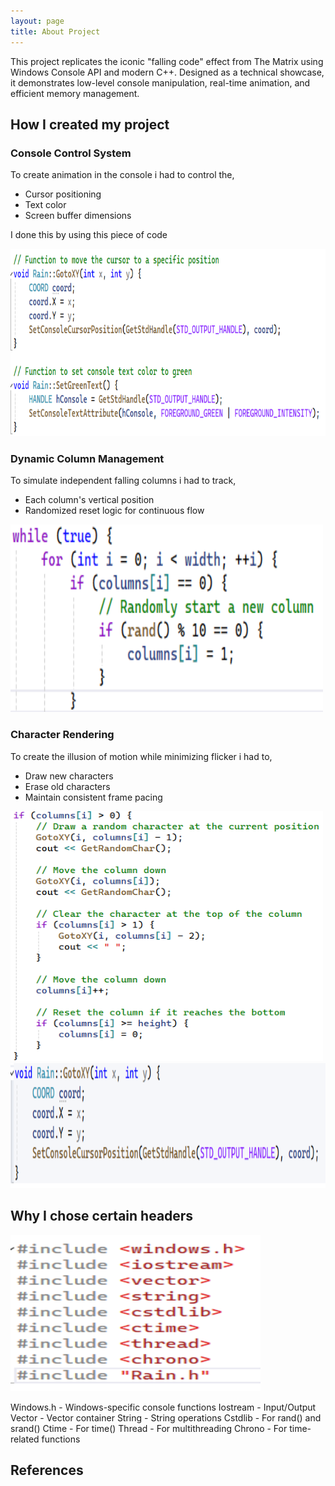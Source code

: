 ```yaml
---
layout: page
title: About Project
---
```


This project replicates the iconic "falling code" effect from The Matrix using Windows Console API and modern C++. Designed as a technical showcase, it demonstrates low-level console manipulation, real-time animation, and efficient memory management.

## How I created my project

### Console Control System

To create animation in the console i had to control the, 
- Cursor positioning
- Text color
- Screen buffer dimensions

I done this by using this piece of code
  
<img src="https://raw.githubusercontent.com/DenisJ123/digital-rain-cpp/main/docs/assets/images/ConsoleControlSystem.png" width="600" height="300">

### Dynamic Column Management

To simulate independent falling columns i had to track,
- Each column's vertical position
- Randomized reset logic for continuous flow

<img src="https://raw.githubusercontent.com/DenisJ123/digital-rain-cpp/main/docs/assets/images/DynamicColumnManagement.png" width="500" height="300">

### Character Rendering

To create the illusion of motion while minimizing flicker i had to,
- Draw new characters
- Erase old characters
- Maintain consistent frame pacing

<img src="https://raw.githubusercontent.com/DenisJ123/digital-rain-cpp/main/docs/assets/images/CharacterRenderingPipeline1.png" width="500" height="400">
<img src="https://raw.githubusercontent.com/DenisJ123/digital-rain-cpp/main/docs/assets/images/CharacterRenderingPipeline2.png" width="550" height="200">

## Why I chose certain headers
<img src="https://raw.githubusercontent.com/DenisJ123/digital-rain-cpp/main/docs/assets/images/Librarys.png" width="400" height="250">

Windows.h - Windows-specific console functions
Iostream - Input/Output
Vector - Vector container
String - String operations
Cstdlib - For rand() and srand()
Ctime - For time()
Thread - For multithreading
Chrono - For time-related functions

## References
